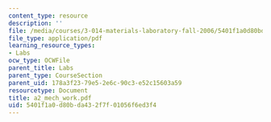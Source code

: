 ```yaml
---
content_type: resource
description: ''
file: /media/courses/3-014-materials-laboratory-fall-2006/5401f1a0d80bda432f7f01056f6ed3f4_a2_mech_work.pdf
file_type: application/pdf
learning_resource_types:
- Labs
ocw_type: OCWFile
parent_title: Labs
parent_type: CourseSection
parent_uid: 178a3f23-79e5-2e6c-90c3-e52c15603a59
resourcetype: Document
title: a2_mech_work.pdf
uid: 5401f1a0-d80b-da43-2f7f-01056f6ed3f4
---
```

